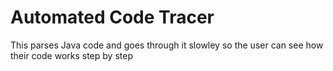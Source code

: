 # Automated Code Tracer
This parses Java code and goes through it slowley so the user can see how their code works step by step
